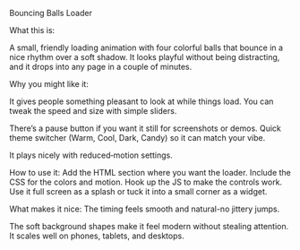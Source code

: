Bouncing Balls Loader

What this is:

A small, friendly loading animation with four colorful balls that bounce in a nice rhythm over a soft shadow. It looks playful without being distracting, and it drops into any page in a couple of minutes.

Why you might like it:

It gives people something pleasant to look at while things load.
You can tweak the speed and size with simple sliders.

There’s a pause button if you want it still for screenshots or demos.
Quick theme switcher (Warm, Cool, Dark, Candy) so it can match your vibe.

It plays nicely with reduced‑motion settings.

How to use it:
Add the HTML section where you want the loader.
Include the CSS for the colors and motion.
Hook up the JS to make the controls work.
Use it full screen as a splash or tuck it into a small corner as a widget.

What makes it nice:
The timing feels smooth and natural-no jittery jumps.

The soft background shapes make it feel modern without stealing attention.
It scales well on phones, tablets, and desktops.
